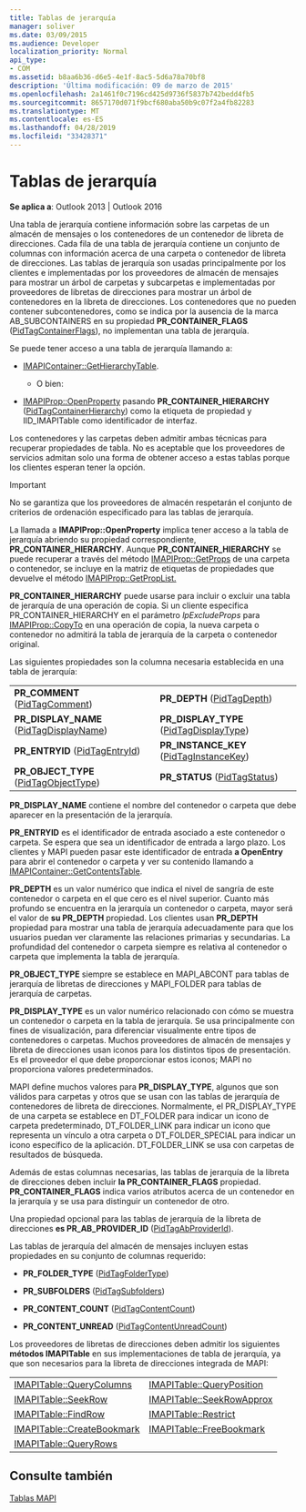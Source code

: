 ```yaml
---
title: Tablas de jerarquía
manager: soliver
ms.date: 03/09/2015
ms.audience: Developer
localization_priority: Normal
api_type:
- COM
ms.assetid: b8aa6b36-d6e5-4e1f-8ac5-5d6a78a70bf8
description: 'Última modificación: 09 de marzo de 2015'
ms.openlocfilehash: 2a1461f0c7196cd425d9736f5837b742bedd4fb5
ms.sourcegitcommit: 8657170d071f9bcf680aba50b9c07f2a4fb82283
ms.translationtype: MT
ms.contentlocale: es-ES
ms.lasthandoff: 04/28/2019
ms.locfileid: "33428371"
---
```

# <a name="hierarchy-tables"></a>Tablas de jerarquía

  
  
**Se aplica a**: Outlook 2013 | Outlook 2016 
  
Una tabla de jerarquía contiene información sobre las carpetas de un almacén de mensajes o los contenedores de un contenedor de libreta de direcciones. Cada fila de una tabla de jerarquía contiene un conjunto de columnas con información acerca de una carpeta o contenedor de libreta de direcciones. Las tablas de jerarquía son usadas principalmente por los clientes e implementadas por los proveedores de almacén de mensajes para mostrar un árbol de carpetas y subcarpetas e implementadas por proveedores de libretas de direcciones para mostrar un árbol de contenedores en la libreta de direcciones. Los contenedores que no pueden contener subcontenedores, como se indica por la ausencia de la marca AB_SUBCONTAINERS en su propiedad **PR_CONTAINER_FLAGS** ([PidTagContainerFlags](pidtagcontainerflags-canonical-property.md)), no implementan una tabla de jerarquía.
  
Se puede tener acceso a una tabla de jerarquía llamando a:
  
- [IMAPIContainer::GetHierarchyTable](imapicontainer-gethierarchytable.md).
    
    - O bien:
    
- [IMAPIProp::OpenProperty](imapiprop-openproperty.md) pasando **PR_CONTAINER_HIERARCHY** ([PidTagContainerHierarchy](pidtagcontainerhierarchy-canonical-property.md)) como la etiqueta de propiedad y IID_IMAPITable como identificador de interfaz.
    
Los contenedores y las carpetas deben admitir ambas técnicas para recuperar propiedades de tabla. No es aceptable que los proveedores de servicios admitan solo una forma de obtener acceso a estas tablas porque los clientes esperan tener la opción. 
  
> [!IMPORTANT]
> No se garantiza que los proveedores de almacén respetarán el conjunto de criterios de ordenación especificado para las tablas de jerarquía. 
  
La llamada a **IMAPIProp::OpenProperty** implica tener acceso a la tabla de jerarquía abriendo su propiedad correspondiente, **PR_CONTAINER_HIERARCHY**. Aunque **PR_CONTAINER_HIERARCHY** se puede recuperar a través del método [IMAPIProp::GetProps](imapiprop-getprops.md) de una carpeta o contenedor, se incluye en la matriz de etiquetas de propiedades que devuelve el método [IMAPIProp::GetPropList.](imapiprop-getproplist.md) 
  
 **PR_CONTAINER_HIERARCHY** puede usarse para incluir o excluir una tabla de jerarquía de una operación de copia. Si un cliente  especifica PR_CONTAINER_HIERARCHY en el parámetro *lpExcludeProps* para [IMAPIProp::CopyTo](imapiprop-copyto.md) en una operación de copia, la nueva carpeta o contenedor no admitirá la tabla de jerarquía de la carpeta o contenedor original. 
  
Las siguientes propiedades son la columna necesaria establecida en una tabla de jerarquía:
  
|||
|:-----|:-----|
|**PR_COMMENT** ([PidTagComment](pidtagcomment-canonical-property.md))  <br/> |**PR_DEPTH** ([PidTagDepth](pidtagdepth-canonical-property.md))  <br/> |
|**PR_DISPLAY_NAME** ([PidTagDisplayName](pidtagdisplayname-canonical-property.md))  <br/> |**PR_DISPLAY_TYPE** ([PidTagDisplayType](pidtagdisplaytype-canonical-property.md))  <br/> |
|**PR_ENTRYID** ([PidTagEntryId](pidtagentryid-canonical-property.md))  <br/> |**PR_INSTANCE_KEY** ([PidTagInstanceKey](pidtaginstancekey-canonical-property.md))  <br/> |
|**PR_OBJECT_TYPE** ([PidTagObjectType](pidtagobjecttype-canonical-property.md))  <br/> |**PR_STATUS** ([PidTagStatus](pidtagstatus-canonical-property.md))  <br/> |
   
 **PR_DISPLAY_NAME** contiene el nombre del contenedor o carpeta que debe aparecer en la presentación de la jerarquía. 
  
 **PR_ENTRYID** es el identificador de entrada asociado a este contenedor o carpeta. Se espera que sea un identificador de entrada a largo plazo. Los clientes y MAPI pueden pasar este identificador de entrada **a OpenEntry** para abrir el contenedor o carpeta y ver su contenido llamando a [IMAPIContainer::GetContentsTable](imapicontainer-getcontentstable.md). 
  
 **PR_DEPTH** es un valor numérico que indica el nivel de sangría de este contenedor o carpeta en el que cero es el nivel superior. Cuanto más profundo se encuentra en la jerarquía un contenedor o carpeta, mayor será el valor de **su PR_DEPTH** propiedad. Los clientes usan **PR_DEPTH** propiedad para mostrar una tabla de jerarquía adecuadamente para que los usuarios puedan ver claramente las relaciones primarias y secundarias. La profundidad del contenedor o carpeta siempre es relativa al contenedor o carpeta que implementa la tabla de jerarquía. 
  
 **PR_OBJECT_TYPE** siempre se establece en MAPI_ABCONT para tablas de jerarquía de libretas de direcciones y MAPI_FOLDER para tablas de jerarquía de carpetas. 
  
 **PR_DISPLAY_TYPE** es un valor numérico relacionado con cómo se muestra un contenedor o carpeta en la tabla de jerarquía. Se usa principalmente con fines de visualización, para diferenciar visualmente entre tipos de contenedores o carpetas. Muchos proveedores de almacén de mensajes y libreta de direcciones usan iconos para los distintos tipos de presentación. Es el proveedor el que debe proporcionar estos iconos; MAPI no proporciona valores predeterminados. 
  
MAPI define muchos valores para **PR_DISPLAY_TYPE**, algunos que son válidos para carpetas y otros que se usan con las tablas de jerarquía de contenedores de libreta de direcciones. Normalmente, el PR_DISPLAY_TYPE  de una carpeta se establece en DT_FOLDER para indicar un icono de carpeta predeterminado, DT_FOLDER_LINK para indicar un icono que representa un vínculo a otra carpeta o DT_FOLDER_SPECIAL para indicar un icono específico de la aplicación. DT_FOLDER_LINK se usa con carpetas de resultados de búsqueda. 
  
Además de estas columnas necesarias, las tablas de jerarquía de la libreta de direcciones deben incluir **la PR_CONTAINER_FLAGS** propiedad. **PR_CONTAINER_FLAGS** indica varios atributos acerca de un contenedor en la jerarquía y se usa para distinguir un contenedor de otro. 
  
Una propiedad opcional para las tablas de jerarquía de la libreta de direcciones **es PR_AB_PROVIDER_ID** ([PidTagAbProviderId](pidtagabproviderid-canonical-property.md)).
  
Las tablas de jerarquía del almacén de mensajes incluyen estas propiedades en su conjunto de columnas requerido:
  
- **PR_FOLDER_TYPE** ([PidTagFolderType](pidtagfoldertype-canonical-property.md))
    
- **PR_SUBFOLDERS** ([PidTagSubfolders](pidtagsubfolders-canonical-property.md))
    
- **PR_CONTENT_COUNT** ([PidTagContentCount](pidtagcontentcount-canonical-property.md))
    
- **PR_CONTENT_UNREAD** ([PidTagContentUnreadCount](pidtagcontentunreadcount-canonical-property.md))
    
Los proveedores de libretas de direcciones deben admitir los siguientes **métodos IMAPITable** en sus implementaciones de tabla de jerarquía, ya que son necesarios para la libreta de direcciones integrada de MAPI: 
  
|||
|:-----|:-----|
|[IMAPITable::QueryColumns](imapitable-querycolumns.md) <br/> |[IMAPITable::QueryPosition](imapitable-queryposition.md) <br/> |
|[IMAPITable::SeekRow](imapitable-seekrow.md) <br/> |[IMAPITable::SeekRowApprox](imapitable-seekrowapprox.md) <br/> |
|[IMAPITable::FindRow](imapitable-findrow.md) <br/> |[IMAPITable::Restrict](imapitable-restrict.md) <br/> |
|[IMAPITable::CreateBookmark](imapitable-createbookmark.md) <br/> |[IMAPITable::FreeBookmark](imapitable-freebookmark.md) <br/> |
|[IMAPITable::QueryRows](imapitable-queryrows.md) <br/> | <br/> |
   
## <a name="see-also"></a>Consulte también



[Tablas MAPI](mapi-tables.md)

